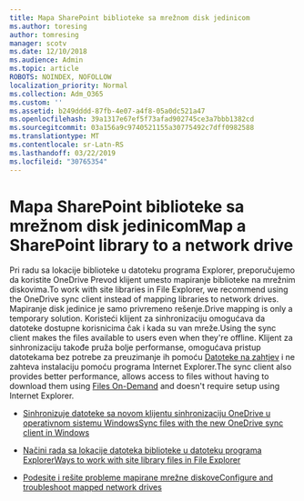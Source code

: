 ```yaml
---
title: Mapa SharePoint biblioteke sa mrežnom disk jedinicom
ms.author: toresing
author: tomresing
manager: scotv
ms.date: 12/10/2018
ms.audience: Admin
ms.topic: article
ROBOTS: NOINDEX, NOFOLLOW
localization_priority: Normal
ms.collection: Adm_O365
ms.custom: ''
ms.assetid: b249dddd-87fb-4e07-a4f8-05a0dc521a47
ms.openlocfilehash: 39a1317e67ef5f73afad902745ce3a7bbb1382cd
ms.sourcegitcommit: 03a156a9c9740521155a30775492c7dff0982588
ms.translationtype: MT
ms.contentlocale: sr-Latn-RS
ms.lasthandoff: 03/22/2019
ms.locfileid: "30765354"
---
```

# <a name="map-a-sharepoint-library-to-a-network-drive"></a><span data-ttu-id="502e6-102">Mapa SharePoint biblioteke sa mrežnom disk jedinicom</span><span class="sxs-lookup"><span data-stu-id="502e6-102">Map a SharePoint library to a network drive</span></span>

<span data-ttu-id="502e6-103">Pri radu sa lokacije biblioteke u datoteku programa Explorer, preporučujemo da koristite OneDrive Prevod klijent umesto mapiranje biblioteke na mrežnim diskovima.</span><span class="sxs-lookup"><span data-stu-id="502e6-103">To work with site libraries in File Explorer, we recommend using the OneDrive sync client instead of mapping libraries to network drives.</span></span> <span data-ttu-id="502e6-104">Mapiranje disk jedinice je samo privremeno rešenje.</span><span class="sxs-lookup"><span data-stu-id="502e6-104">Drive mapping is only a temporary solution.</span></span> <span data-ttu-id="502e6-105">Koristeći klijent za sinhronizaciju omogućava da datoteke dostupne korisnicima čak i kada su van mreže.</span><span class="sxs-lookup"><span data-stu-id="502e6-105">Using the sync client makes the files available to users even when they're offline.</span></span> <span data-ttu-id="502e6-106">Klijent za sinhronizaciju takođe pruža bolje performanse, omogućava pristup datotekama bez potrebe za preuzimanje ih pomoću [Datoteke na zahtjev](https://support.office.com/article/Learn-about-OneDrive-Files-On-Demand-0E6860D3-D9F3-4971-B321-7092438FB38E) i ne zahteva instalaciju pomoću programa Internet Explorer.</span><span class="sxs-lookup"><span data-stu-id="502e6-106">The sync client also provides better performance, allows access to files without having to download them using [Files On-Demand](https://support.office.com/article/Learn-about-OneDrive-Files-On-Demand-0E6860D3-D9F3-4971-B321-7092438FB38E) and doesn't require setup using Internet Explorer.</span></span> 
  
- [<span data-ttu-id="502e6-107">Sinhronizuje datoteke sa novom klijentu sinhronizaciju OneDrive u operativnom sistemu Windows</span><span class="sxs-lookup"><span data-stu-id="502e6-107">Sync files with the new OneDrive sync client in Windows</span></span>](https://go.microsoft.com/fwlink/?linkid=866427)
    
- [<span data-ttu-id="502e6-108">Načini rada sa lokacije datoteka biblioteke u datoteku programa Explorer</span><span class="sxs-lookup"><span data-stu-id="502e6-108">Ways to work with site library files in File Explorer</span></span>](https://go.microsoft.com/fwlink/?linkid=866291)
    
- [<span data-ttu-id="502e6-109">Podesite i rešite probleme mapirane mrežne diskove</span><span class="sxs-lookup"><span data-stu-id="502e6-109">Configure and troubleshoot mapped network drives</span></span>](https://support.microsoft.com/kb/2616712)
    


